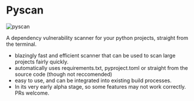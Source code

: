 # Pyscan

![pyscan](https://media.discordapp.net/attachments/1002212458502557718/1107648562004758538/pyscan.png?width=979&height=306)

A dependency vulnerability scanner for your python projects, straight from the terminal. 

+ blazingly fast and efficient scanner that can be used to scan large projects fairly quickly.
+ automatically uses requirements.txt, pyproject.toml or straight from the source code (though not reccomended)
+ easy to use, and can be integrated into existing build processes.
+ In its very early alpha stage, so some features may not work correctly. PRs welcome.